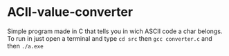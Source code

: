 # ACII-value-converter
Simple program made in C that tells you in wich ASCII code a char belongs.
To run in just open a terminal and type `cd src` then `gcc converter.c` and then `./a.exe`